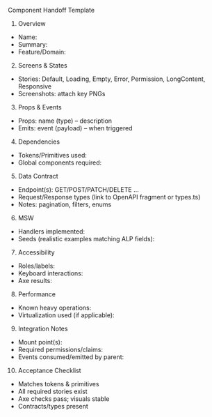 Component Handoff Template

1) Overview
- Name:
- Summary:
- Feature/Domain:

2) Screens & States
- Stories: Default, Loading, Empty, Error, Permission, LongContent, Responsive
- Screenshots: attach key PNGs

3) Props & Events
- Props: name (type) – description
- Emits: event (payload) – when triggered

4) Dependencies
- Tokens/Primitives used:
- Global components required:

5) Data Contract
- Endpoint(s): GET/POST/PATCH/DELETE …
- Request/Response types (link to OpenAPI fragment or types.ts)
- Notes: pagination, filters, enums

6) MSW
- Handlers implemented:
- Seeds (realistic examples matching ALP fields):

7) Accessibility
- Roles/labels:
- Keyboard interactions:
- Axe results:

8) Performance
- Known heavy operations:
- Virtualization used (if applicable):

9) Integration Notes
- Mount point(s):
- Required permissions/claims:
- Events consumed/emitted by parent:

10) Acceptance Checklist
- Matches tokens & primitives
- All required stories exist
- Axe checks pass; visuals stable
- Contracts/types present


